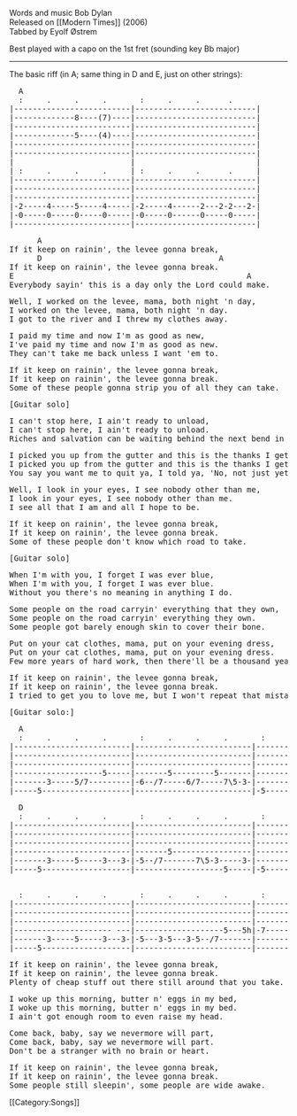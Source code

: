 Words and music Bob Dylan<br>
Released on [[Modern Times]] (2006)<br>
Tabbed by Eyolf Østrem

Best played with a capo on the 1st fret (sounding key Bb major)

----
The basic riff (in A; same thing in D and E, just on other strings):

<pre class="tab">
  A
  :     .     .     .       :     .     .      .
|-------------------------|--------------------------|
|-------------8----(7)----|--------------------------|
|-------------------------|--------------------------|
|-------------5----(4)----|--------------------------|
|-------------------------|--------------------------|
|-------------------------|--------------------------|
|                         |                          |
| :     .     .     .     | :     .     .      .     |
|-------------------------|--------------------------|
|-------------------------|--------------------------|
|-------------------------|--------------------------|
|-2-----4-----5-----4-----|-2-----4------2---2-2---2-|
|-0-----0-----0-----0-----|-0-----0------0-----0-----|
|-------------------------|--------------------------|
</pre>

<pre class="verse">
      A
If it keep on rainin', the levee gonna break,
      D                                      A
If it keep on rainin', the levee gonna break.
E                                                  A
Everybody sayin' this is a day only the Lord could make.
</pre>
<pre class="verse">
Well, I worked on the levee, mama, both night 'n day,
I worked on the levee, mama, both night 'n day.
I got to the river and I threw my clothes away.
</pre>
<pre class="verse">
I paid my time and now I'm as good as new,
I've paid my time and now I'm as good as new.
They can't take me back unless I want 'em to.
</pre>
<pre class="verse">
If it keep on rainin', the levee gonna break,
If it keep on rainin', the levee gonna break.
Some of these people gonna strip you of all they can take.
</pre>

<pre>[Guitar solo]</pre>

<pre class="verse">
I can't stop here, I ain't ready to unload,
I can't stop here, I ain't ready to unload.
Riches and salvation can be waiting behind the next bend in the road.
</pre>
<pre class="verse">
I picked you up from the gutter and this is the thanks I get,
I picked you up from the gutter and this is the thanks I get.
You say you want me to quit ya, I told ya, 'No, not just yet.'
</pre>
<pre class="verse">
Well, I look in your eyes, I see nobody other than me,
I look in your eyes, I see nobody other than me.
I see all that I am and all I hope to be.
</pre>

<pre class="verse">
If it keep on rainin', the levee gonna break,
If it keep on rainin', the levee gonna break.
Some of these people don't know which road to take.
</pre>

<pre>[Guitar solo]</pre>

<pre class="verse">
When I'm with you, I forget I was ever blue,
When I'm with you, I forget I was ever blue.
Without you there's no meaning in anything I do.
</pre>
<pre class="verse">
Some people on the road carryin' everything that they own,
Some people on the road carryin' everything they own.
Some people got barely enough skin to cover their bone.
</pre>
<pre class="verse">
Put on your cat clothes, mama, put on your evening dress,
Put on your cat clothes, mama, put on your evening dress.
Few more years of hard work, then there'll be a thousand years of happiness.
</pre>
<pre class="verse">
If it keep on rainin', the levee gonna break,
If it keep on rainin', the levee gonna break.
I tried to get you to love me, but I won't repeat that mistake.
</pre>

<pre>[Guitar solo:]</pre>

<pre class="tab">
  A
  :     .     .     .       :     .     .     .       :     .     .     .        . . . .
|-------------------------|-------------------------|--------------------------|----------|
|-------------------------|-------------------------|--------------------------|----------|
|-------------------------|-------------------------|--------------------------|----------|
|-------------------5-----|-------5---------5-------|--------------------------|----------|
|-------3-----5/7---------|-6--/7-----6/7-----7\5-3-|-------------3------------|----------|
|-----5-------------------|-------------------------|-5-----5---5--------------|----------|
</pre>
<pre class="tab">
  D
  :     .     .     .       :     .     .     .       :     .     .     .        . . . .
|-------------------------|-------------------------|--------------------------|----------|
|-------------------------|-------------------------|--------------------------|----------|
|-------------------------|-------------------------|--------------------------|----------|
|-------------------------|-------5-----------------|--------------------------|----------|
|-------3-----5-----3---3-|-5--/7-------7\5-3-----3-|-------------3------------|----------|
|-----5-------------------|-------------------5-----|-5-----5------------------|----------|
</pre>
<pre class="tab">
  
  :     .     .     .       :     .     .     .       :     .     .   .     .   .   .   .
|-------------------------|-------------------------|---------------------|---------------|
|-------------------------|-------------------------|---------------------|---------------|
|-------------------------|-------------------------|---------------------|---------------|
|--------------------- ---|-------------------5---5h|-7-----------7-5-----|---------------|
|-------3-----5-----3---3-|-5---3-5---3-5--/7-------|-----------------7-5-|-5-3-----------|
|-----5-------------------|-------------------------|---------------------|-----5---------|
</pre>
<pre class="verse">
If it keep on rainin', the levee gonna break,
If it keep on rainin', the levee gonna break.
Plenty of cheap stuff out there still around that you take.
</pre>
<pre class="verse">
I woke up this morning, butter n' eggs in my bed,
I woke up this morning, butter n' eggs in my bed.
I ain't got enough room to even raise my head.
</pre>
<pre class="verse">
Come back, baby, say we nevermore will part,
Come back, baby, say we nevermore will part.
Don't be a stranger with no brain or heart.
</pre>
<pre class="verse">
If it keep on rainin', the levee gonna break,
If it keep on rainin', the levee gonna break.
Some people still sleepin', some people are wide awake.
</pre>

[[Category:Songs]]